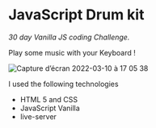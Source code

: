 # JavaScript Drum kit

_30 day Vanilla JS coding Challenge._

Play some music with your Keyboard ! 

![Capture d’écran 2022-03-10 à 17 05 38](https://user-images.githubusercontent.com/43042737/157704016-a02b7865-55dd-4bf0-894c-af81fbb8413f.png)

I used the following technologies

- HTML 5 and CSS
- JavaScript Vanilla
- live-server
